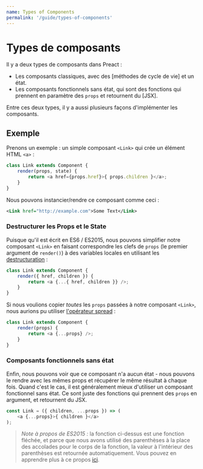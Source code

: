 ```yaml
---
name: Types of Components
permalink: '/guide/types-of-components'
---
```


# Types de composants

Il y a deux types de composants dans Preact :

- Les composants classiques, avec des [méthodes de cycle de vie] et un état.
- Les composants fonctionnels sans état, qui sont des fonctions qui prennent en paramètre des `props` et retournent du [JSX].

Entre ces deux types, il y a aussi plusieurs façons d'implémenter les composants.


## Exemple

Prenons un exemple : un simple composant `<Link>` qui crée un élément HTML `<a>` : 

```js
class Link extends Component {
	render(props, state) {
		return <a href={props.href}>{ props.children }</a>;
	}
}
```

Nous pouvons instancier/rendre ce composant comme ceci :

```xml
<Link href="http://example.com">Some Text</Link>
```


### Destructurer les Props et le State

Puisque qu'il est écrit en ES6 / ES2015, nous pouvons simplifier notre composant `<Link>` en faisant correspondre les clefs de `props` (le premier argument de `render()`) à des variables locales en utilisant les [destructuration](https://github.com/lukehoban/es6features#destructuring) :

```js
class Link extends Component {
	render({ href, children }) {
		return <a {...{ href, children }} />;
	}
}
```

Si nous voulions copier _toutes_ les `props` passées à notre composant `<Link>`, nous aurions pu utiliser [l'opérateur spread](https://developer.mozilla.org/en-US/docs/Web/JavaScript/Reference/Operators/Spread_operator) :

```js
class Link extends Component {
	render(props) {
		return <a {...props} />;
	}
}
```


### Composants fonctionnels sans état

Enfin, nous pouvons voir que ce composant n'a aucun état - nous pouvons le rendre avec les mêmes props et récupérer le même résultat à chaque fois. Quand c'est le cas, il est généralement mieux d'utiliser un composant fonctionnel sans état. Ce sont juste des fonctions qui prennent des `props` en argument, et retournent du JSX.

```js
const Link = ({ children, ...props }) => (
	<a {...props}>{ children }</a>
);
```

> *Note à propos de ES2015 :* la fonction ci-dessus est une fonction fléchée, et parce que nous avons utilisé des parenthèses à la place des accolades pour le corps de la fonction, la valeur à l'intérieur des parenthèses est retournée automatiquement. Vous pouvez en apprendre plus à ce propos [ici](https://github.com/lukehoban/es6features#arrows).
